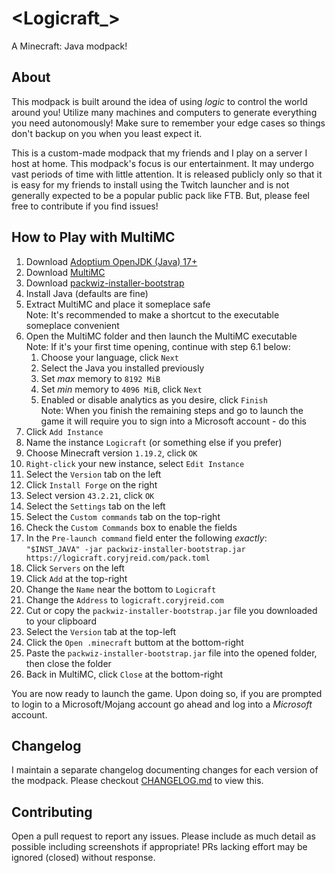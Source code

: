 # &lt;Logicraft_&gt;

A Minecraft: Java modpack!

## About

This modpack is built around the idea of using _logic_ to control the world
around you! Utilize many machines and computers to generate everything you need
autonomously! Make sure to remember your edge cases so things don't backup on
you when you least expect it.

This is a custom-made modpack that my friends and I play on a server I host at
home. This modpack's focus is our entertainment. It may undergo vast
periods of time with little attention. It is released publicly only so that it
is easy for my friends to install using the Twitch launcher and is not generally
expected to be a popular public pack like FTB. But, please feel free to
contribute if you find issues!

## How to Play with MultiMC

1. Download [Adoptium OpenJDK (Java) 17+](https://adoptium.net/)
2. Download [MultiMC](https://multimc.org/)
3. Download [packwiz-installer-bootstrap](https://github.com/packwiz/packwiz-installer-bootstrap/releases)
4. Install Java (defaults are fine)
5. Extract MultiMC and place it someplace safe  
   Note: It's recommended to make a shortcut to the executable someplace convenient
6. Open the MultiMC folder and then launch the MultiMC executable  
   Note: If it's your first time opening, continue with step 6.1 below:
    1. Choose your language, click `Next`
    2. Select the Java you installed previously
    3. Set *max* memory to `8192 MiB`
    4. Set *min* memory to `4096 MiB`, click `Next`
    5. Enabled or disable analytics as you desire, click `Finish`  
       Note: When you finish the remaining steps and go to launch the game it will require you to sign into a Microsoft account - do this
7. Click `Add Instance`
8. Name the instance `Logicraft` (or something else if you prefer)
9. Choose Minecraft version `1.19.2`, click `OK`
10. `Right-click` your new instance, select `Edit Instance`
11. Select the `Version` tab on the left
12. Click `Install Forge` on the right
13. Select version `43.2.21`, click `OK`
14. Select the `Settings` tab on the left
15. Select the `Custom commands` tab on the top-right
16. Check the `Custom Commands` box to enable the fields
17. In the `Pre-launch command` field enter the following *exactly*:  
    `"$INST_JAVA" -jar packwiz-installer-bootstrap.jar https://logicraft.coryjreid.com/pack.toml`
18. Click `Servers` on the left
19. Click `Add` at the top-right
20. Change the `Name` near the bottom to `Logicraft`
21. Change the `Address` to `logicraft.coryjreid.com`
22. Cut or copy the `packwiz-installer-bootstrap.jar` file you downloaded to your clipboard
23. Select the `Version` tab at the top-left
24. Click the `Open .minecraft` buttom at the bottom-right
25. Paste the `packwiz-installer-bootstrap.jar` file into the opened folder, then close the folder
26. Back in MultiMC, click `Close` at the bottom-right

You are now ready to launch the game. Upon doing so, if you are prompted to login to a Microsoft/Mojang account go ahead and log into a *Microsoft* account.

## Changelog

I maintain a separate changelog documenting changes for each version of the modpack. Please checkout [CHANGELOG.md](CHANGELOG.md) to view this.

## Contributing

Open a pull request to report any issues. Please include as much detail as
possible including screenshots if appropriate! PRs lacking effort may be ignored
(closed) without response.
